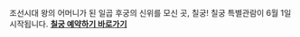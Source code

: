조선시대 왕의 어머니가 된 일곱 후궁의 신위를 모신 곳, 칠궁!
칠궁 특별관람이 6월 1일 시작됩니다.
[**칠궁 예약하기 바로가기**](http://www.royalpalace.go.kr/content/guide/guide32.asp)